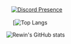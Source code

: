 ㅤ[![Discord Presence](https://lanyard-profile-readme.vercel.app/api/913424755170881537)](https://discord.com/users/913424755170881537)

ㅤ [![Top Langs](https://github-readme-stats.vercel.app/api/top-langs/?username=Bartissz&layout=compact&theme=dark)

 ![Rewin's GitHub stats](https://github-readme-stats.vercel.app/api?username=Bartissz&show_icons=true&theme=dark)
